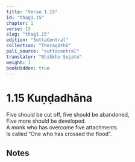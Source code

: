 ```yaml
---
title: "Verse 1.15"
id: "thag1.15"
chapter: 1
verse: 15
slug: "thag1.15"
edition: "SuttaCentral"
collection: "Theragāthā"
pali_source: "suttacentral"
translator: "Bhikkhu Sujato"
weight: 1
bookHidden: true
---
```


# 1.15 Kuṇḍadhāna  

Five should be cut off, five should be abandoned,  
Five more should be developed.  
A monk who has overcome five attachments  
Is called “One who has crossed the flood”.

## Notes
